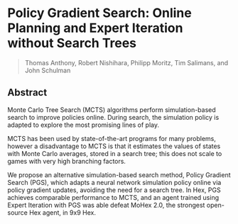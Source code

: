 # Policy Gradient Search: Online Planning and Expert Iteration without Search Trees
> Thomas Anthony, Robert Nishihara, Philipp Moritz, Tim Salimans, and John Schulman

## Abstract
Monte Carlo Tree Search (MCTS) algorithms perform simulation-based search to improve policies online. During search, the simulation policy is adapted to explore the most promising lines of play. 

MCTS has been used by state-of-the-art programs for many problems, however a disadvantage to MCTS is that it estimates the values of states with Monte Carlo averages, stored in a search tree; this does not scale to games with very high branching factors. 

We propose an alternative simulation-based search method, Policy Gradient Search (PGS), which adapts a neural network simulation policy online via policy gradient updates, avoiding the need for a search tree. In Hex, PGS achieves comparable performance to MCTS, and an agent trained using Expert Iteration with PGS was able defeat MoHex 2.0, the strongest open-source Hex agent, in 9x9 Hex.
